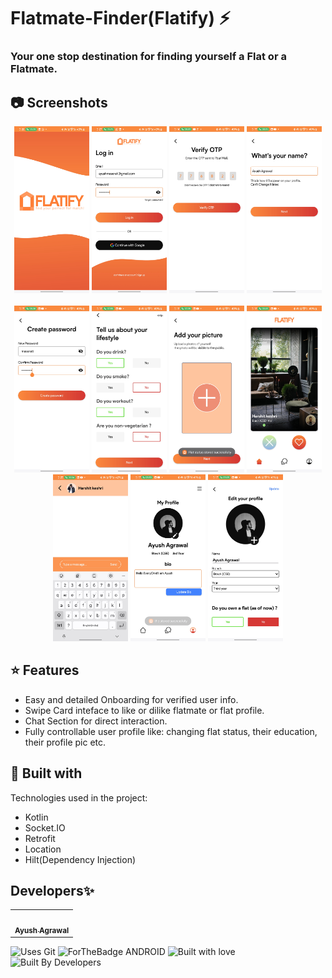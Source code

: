 # Flatmate-Finder(Flatify) ⚡ 
### Your one stop destination for finding yourself a Flat or a Flatmate.

## 📷 Screenshots
<div align="center">
  <img src="https://github.com/Agrawal-Ayush-009/Flatmate_Finder/blob/master/app/src/main/res/drawable/a.jpg?raw=true" width="120" height="267">
  <img src="https://github.com/Agrawal-Ayush-009/Flatmate_Finder/blob/master/app/src/main/res/drawable/b.jpg?raw=true" width="120" height="267">
  <img src="https://github.com/Agrawal-Ayush-009/Flatmate_Finder/blob/master/app/src/main/res/drawable/c.jpg?raw=true" width="120" height="267">
  <img src="https://github.com/Agrawal-Ayush-009/Flatmate_Finder/blob/master/app/src/main/res/drawable/d.jpg?raw=true" width="120" height="267"> 
</div>
<br>
<div align="center">
  <img src="https://github.com/Agrawal-Ayush-009/Flatmate_Finder/blob/master/app/src/main/res/drawable/e.jpg?raw=true" width="120" height="267">
  <img src="https://github.com/Agrawal-Ayush-009/Flatmate_Finder/blob/master/app/src/main/res/drawable/f.jpg?raw=true" width="120" height="267">
  <img src="https://github.com/Agrawal-Ayush-009/Flatmate_Finder/blob/master/app/src/main/res/drawable/g.jpg?raw=true" width="120" height="267">
  <img src="https://github.com/Agrawal-Ayush-009/Flatmate_Finder/blob/master/app/src/main/res/drawable/h.jpg?raw=true" width="120" height="267">
</div>
<div align="center">
  <img src="https://github.com/Agrawal-Ayush-009/Flatmate_Finder/blob/master/app/src/main/res/drawable/i.jpg?raw=true" width="120" height="267">
  <img src="https://github.com/Agrawal-Ayush-009/Flatmate_Finder/blob/master/app/src/main/res/drawable/j.jpg?raw=true" width="120" height="267">
  <img src="https://github.com/Agrawal-Ayush-009/Flatmate_Finder/blob/master/app/src/main/res/drawable/k.jpg?raw=true" width="120" height="267">  
</div>

## ⭐ Features
- Easy and detailed Onboarding for verified user info.
- Swipe Card inteface to like or dilike flatmate or flat profile.
- Chat Section for direct interaction.
- Fully controllable user profile like: changing flat status, their education, their profile pic etc.

## 🔧 Built with
Technologies used in the project:
- Kotlin
- Socket.IO
- Retrofit
- Location
- Hilt(Dependency Injection)

## Developers✨
<table>
  <tbody><tr>
    <td align="center"><a href="https://github.com/Agrawal-Ayush-009"><img alt="" src="https://avatars.githubusercontent.com/Agrawal-Ayush-009" width="100px;"><br><sub><b>Ayush Agrawal </b></sub></a></td>
  </tr>
</tbody></table>

![Uses Git](https://forthebadge.com/images/badges/uses-git.svg)
![ForTheBadge ANDROID](https://forthebadge.com/images/badges/built-for-android.svg)
![Built with love](https://forthebadge.com/images/badges/built-with-love.svg)
![Built By Developers](https://forthebadge.com/images/badges/built-by-developers.svg)
